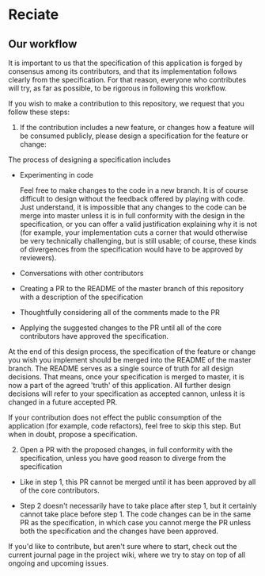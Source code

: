 # Reciate

## Our workflow

It is important to us that the specification of this application is forged by consensus among its contributors, and that its implementation follows clearly from the specification. For that reason, everyone who contributes will try, as far as possible, to be rigorous in following this workflow.

If you wish to make a contribution to this repository, we request that you follow these steps:

  1. If the contribution includes a new feature, or changes how a feature will be consumed publicly, please design a specification for the feature or change:

  The process of designing a specification includes

  - Experimenting in code

    Feel free to make changes to the code in a new branch. It is of course difficult to design without the feedback offered by playing with code. Just understand, it is impossible that any changes to the code can be merge into master unless it is in full conformity with the design in the specification, or you can offer a valid justification explaining why it is not (for example, your implementation cuts a corner that would otherwise be very technically challenging, but is still usable; of course, these kinds of divergences from the specification would have to be approved by reviewers).

  - Conversations with other contributors

  - Creating a PR to the README of the master branch of this repository with a description of the specification

  - Thoughtfully considering all of the comments made to the PR

  - Applying the suggested changes to the PR until all of the core contributors have approved the specification.

  At the end of this design process, the specification of the feature or change you wish you implement should be merged into the README of the master branch. The README serves as a single source of truth for all design decisions. That means, once your specification is merged to master, it is now a part of the agreed 'truth' of this application. All further design decisions will refer to your specification as accepted cannon, unless it is changed in a future accepted PR.

  If your contribution does not effect the public consumption of the application (for example, code refactors), feel free to skip this step. But when in doubt, propose a specification.

  2. Open a PR with the proposed changes, in full conformity with the specification, unless you have good reason to diverge from the specification

  - Like in step 1, this PR cannot be merged until it has been approved by all of the core contributors.

  - Step 2 doesn't necessarily have to take place after step 1, but it certainly cannot take place before step 1. The code changes can be in the same PR as the specification, in which case you cannot merge the PR unless both the specification and the changes have been approved.

If you'd like to contribute, but aren't sure where to start, check out the current journal page in the project wiki, where we try to stay on top of all ongoing and upcoming issues. 
